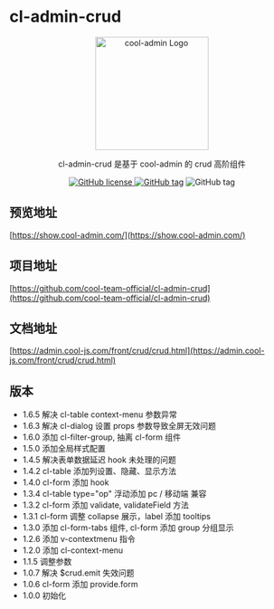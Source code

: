 # cl-admin-crud

<p align="center">
  <a href="https://midwayjs.org/" target="blank"><img src="https://admin.cool-js.com/logo.png" width="200" alt="cool-admin Logo" /></a>
</p>

<p align="center">cl-admin-crud 是基于 cool-admin 的 crud 高阶组件</p>

<p align="center">
    <a href="https://github.com/cool-team-official/cool-admin-vue/blob/master/LICENSE" target="_blank"><img src="https://img.shields.io/badge/license-MIT-green?style=flat-square" alt="GitHub license" />
    <a href=""><img src="https://img.shields.io/github/package-json/v/cool-team-official/cl-admin-crud?style=flat-square" alt="GitHub tag"></a>
    <img src="https://img.shields.io/github/last-commit/cool-team-official/cl-admin-crud?style=flat-square" alt="GitHub tag"></a>
</p>

## 预览地址

[https://show.cool-admin.com/](https://show.cool-admin.com/)

## 项目地址

[https://github.com/cool-team-official/cl-admin-crud](https://github.com/cool-team-official/cl-admin-crud)

## 文档地址

[https://admin.cool-js.com/front/crud/crud.html](https://admin.cool-js.com/front/crud/crud.html)

## 版本

-   1.6.5 解决 cl-table context-menu 参数异常
-   1.6.3 解决 cl-dialog 设置 props 参数导致全屏无效问题
-   1.6.0 添加 cl-filter-group, 抽离 cl-form 组件
-   1.5.0 添加全局样式配置
-   1.4.5 解决表单数据延迟 hook 未处理的问题
-   1.4.2 cl-table 添加列设置、隐藏、显示方法
-   1.4.0 cl-form 添加 hook
-   1.3.4 cl-table type="op" 浮动添加 pc / 移动端 兼容
-   1.3.2 cl-form 添加 validate, validateField 方法
-   1.3.1 cl-form 调整 collapse 展示，label 添加 tooltips
-   1.3.0 添加 cl-form-tabs 组件, cl-form 添加 group 分组显示
-   1.2.6 添加 v-contextmenu 指令
-   1.2.0 添加 cl-context-menu
-   1.1.5 调整参数
-   1.0.7 解决 $crud.emit 失效问题
-   1.0.6 cl-form 添加 provide.form
-   1.0.0 初始化
